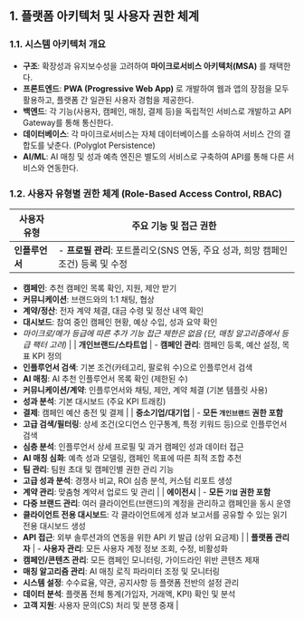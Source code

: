 ## 1. 플랫폼 아키텍처 및 사용자 권한 체계

### 1.1. 시스템 아키텍처 개요

- **구조**: 확장성과 유지보수성을 고려하여 **마이크로서비스 아키텍처(MSA)** 를 채택한다.
- **프론트엔드**: **PWA (Progressive Web App)** 로 개발하여 웹과 앱의 장점을 모두 활용하고, 플랫폼 간 일관된 사용자 경험을 제공한다.
- **백엔드**: 각 기능(사용자, 캠페인, 매칭, 결제 등)을 독립적인 서비스로 개발하고 API Gateway를 통해 통신한다.
- **데이터베이스**: 각 마이크로서비스는 자체 데이터베이스를 소유하여 서비스 간의 결합도를 낮춘다. (Polyglot Persistence)
- **AI/ML**: AI 매칭 및 성과 예측 엔진은 별도의 서비스로 구축하여 API를 통해 다른 서비스와 연동한다.

### 1.2. 사용자 유형별 권한 체계 (Role-Based Access Control, RBAC)

| 사용자 유형 | 주요 기능 및 접근 권한 |
|---|---|
| **인플루언서** | - **프로필 관리**: 포트폴리오(SNS 연동, 주요 성과, 희망 캠페인 조건) 등록 및 수정
- **캠페인**: 추천 캠페인 목록 확인, 지원, 제안 받기
- **커뮤니케이션**: 브랜드와의 1:1 채팅, 협상
- **계약/정산**: 전자 계약 체결, 대금 수령 및 정산 내역 확인
- **대시보드**: 참여 중인 캠페인 현황, 예상 수입, 성과 요약 확인
- *마이크로/메가 등급에 따른 추가 기능 접근 제한은 없음 (단, 매칭 알고리즘에서 등급 팩터 고려)* |
| **개인브랜드/스타트업** | - **캠페인 관리**: 캠페인 등록, 예산 설정, 목표 KPI 정의
- **인플루언서 검색**: 기본 조건(카테고리, 팔로워 수)으로 인플루언서 검색
- **AI 매칭**: AI 추천 인플루언서 목록 확인 (제한된 수)
- **커뮤니케이션/계약**: 인플루언서와 채팅, 제안, 계약 체결 (기본 템플릿 사용)
- **성과 분석**: 기본 대시보드 (주요 KPI 트래킹)
- **결제**: 캠페인 예산 충전 및 결제 |
| **중소기업/대기업** | - **모든 `개인브랜드` 권한 포함**
- **고급 검색/필터링**: 상세 조건(오디언스 인구통계, 특정 키워드 등)으로 인플루언서 검색
- **심층 분석**: 인플루언서 상세 프로필 및 과거 캠페인 성과 데이터 접근
- **AI 매칭 심화**: 예측 성과 모델링, 캠페인 목표에 따른 최적 조합 추천
- **팀 관리**: 팀원 초대 및 캠페인별 권한 관리 기능
- **고급 성과 분석**: 경쟁사 비교, ROI 심층 분석, 커스텀 리포트 생성
- **계약 관리**: 맞춤형 계약서 업로드 및 관리 |
| **에이전시** | - **모든 `기업` 권한 포함**
- **다중 브랜드 관리**: 여러 클라이언트(브랜드)의 계정을 관리하고 캠페인을 동시 운영
- **클라이언트 전용 대시보드**: 각 클라이언트에게 성과 보고서를 공유할 수 있는 읽기 전용 대시보드 생성
- **API 접근**: 외부 솔루션과의 연동을 위한 API 키 발급 (상위 요금제) |
| **플랫폼 관리자** | - **사용자 관리**: 모든 사용자 계정 정보 조회, 수정, 비활성화
- **캠페인/콘텐츠 관리**: 모든 캠페인 모니터링, 가이드라인 위반 콘텐츠 제재
- **매칭 알고리즘 관리**: AI 매칭 로직 파라미터 조정 및 모니터링
- **시스템 설정**: 수수료율, 약관, 공지사항 등 플랫폼 전반의 설정 관리
- **데이터 분석**: 플랫폼 전체 통계(가입자, 거래액, KPI) 확인 및 분석
- **고객 지원**: 사용자 문의(CS) 처리 및 분쟁 중재 |